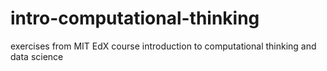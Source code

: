 # intro-computational-thinking
exercises from MIT EdX course introduction to computational thinking and data science
